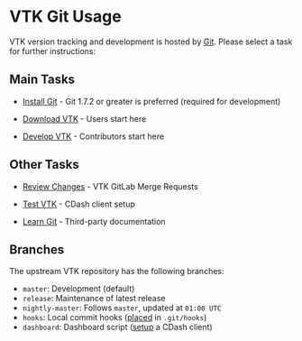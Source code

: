 # VTK Git Usage

VTK version tracking and development is hosted by [Git](http://git-scm.com).
Please select a task for further instructions:

## Main Tasks

* [Install Git](http://public.kitware.com/Wiki/Git/Download) -
  Git 1.7.2 or greater is preferred (required for development)

* [Download VTK](download.md) - Users start here

* [Develop VTK](develop.md) - Contributors start here

## Other Tasks

* [Review Changes](review.md) - VTK GitLab Merge Requests

* [Test VTK](dashboard.md) - CDash client setup

* [Learn Git](http://public.kitware.com/Wiki/Git/Resources) -
  Third-party documentation

## Branches

The upstream VTK repository has the following branches:

* `master`: Development (default)
* `release`: Maintenance of latest release
* `nightly-master`: Follows `master`, updated at `01:00 UTC`
* `hooks`: Local commit hooks
   ([placed](http://public.kitware.com/Wiki/Git/Hooks#Local) in `.git/hooks`)
* `dashboard`: Dashboard script ([setup](dashboard.md) a CDash client)

